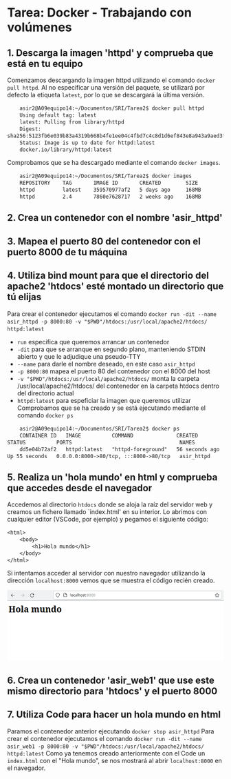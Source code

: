 # Tarea: Docker - Trabajando con volúmenes
## 1. Descarga la imagen 'httpd' y comprueba que está en tu equipo
Comenzamos descargando la imagen httpd utilizando el comando `docker pull httpd`. Al no especificar una versión del paquete, se utilizará por defecto la etiqueta `latest`, por lo que se descargará la última versión.
```console
    asir2@A09equipo14:~/Documentos/SRI/Tarea2$ docker pull httpd
    Using default tag: latest
    latest: Pulling from library/httpd
    Digest: sha256:5123fb6e039b83a4319b668b4fe1ee04c4fbd7c4c8d1d6ef843e8a943a9aed3f
    Status: Image is up to date for httpd:latest
    docker.io/library/httpd:latest
```
Comprobamos que se ha descargado mediante el comando `docker images`.
```console
    asir2@A09equipo14:~/Documentos/SRI/Tarea2$ docker images
    REPOSITORY    TAG       IMAGE ID       CREATED        SIZE
    httpd         latest    359570977af2   5 days ago     168MB
    httpd         2.4       7860e7628717   2 weeks ago    168MB
```
## 2. Crea un contenedor con el nombre 'asir_httpd'
## 3. Mapea el puerto 80 del contenedor con el puerto 8000 de tu máquina
## 4. Utiliza bind mount para que el directorio del apache2 'htdocs' esté montado un directorio que tú elijas
Para crear el contenedor ejecutamos el comando `docker run -dit --name asir_httpd -p 8000:80 -v "$PWD"/htdocs:/usr/local/apache2/htdocs/ httpd:latest`
* `run` especifica que queremos arrancar un contenedor
* `-dit` para que se arranque en segundo plano, manteniendo STDIN abierto y que le adjudique una pseudo-TTY
* `--name` para darle el nombre deseado, en este caso `asir_httpd`
* `-p 8000:80` mapea el puerto 80 del contenedor con el 8000 del host
* `-v "$PWD"/htdocs:/usr/local/apache2/htdocs/` monta la carpeta /usr/local/apache2/htdocs/ del contenedor en la carpeta htdocs dentro del directorio actual
* `httpd:latest` para espeficiar la imagen que queremos utilizar
Comprobamos que se ha creado y se está ejecutando mediante el comando `docker ps`
```console
    asir2@A09equipo14:~/Documentos/SRI/Tarea2$ docker ps
    CONTAINER ID   IMAGE          COMMAND              CREATED          STATUS          PORTS                                   NAMES
    dd5e04b72af2   httpd:latest   "httpd-foreground"   56 seconds ago   Up 55 seconds   0.0.0.0:8000->80/tcp, :::8000->80/tcp   asir_httpd
```
## 5. Realiza un 'hola mundo' en html y comprueba que accedes desde el navegador
Accedemos al directorio `htdocs` donde se aloja la raíz del servidor web y creamos un fichero llamado `index.html' en su interior. Lo abrimos con cualquier editor (VSCode, por ejemplo) y pegamos el siguiente código:
```console
<html>
    <body>
        <h1>Hola mundo</h1>
    </body>
</html>
```
Si intentamos acceder al servidor con nuestro navegador utilizando la dirección `localhost:8000` vemos que se muestra el código recién creado.

![Servidor web mostrando hola mundo](./imagenes/captura.png)
## 6. Crea un contenedor 'asir_web1' que use este mismo directorio para 'htdocs' y el puerto 8000
## 7. Utiliza Code para hacer un hola mundo en html
Paramos el contenedor anterior ejecutando `docker stop asir_httpd`
Para crear el contenedor ejecutamos el comando `docker run -dit --name asir_web1 -p 8000:80 -v "$PWD"/htdocs:/usr/local/apache2/htdocs/ httpd:latest`
Como ya tenemos creado anteriormente con el Code un `index.html` con el "Hola mundo", se nos mostrará al abrir `localhost:8000` en el navegador.

